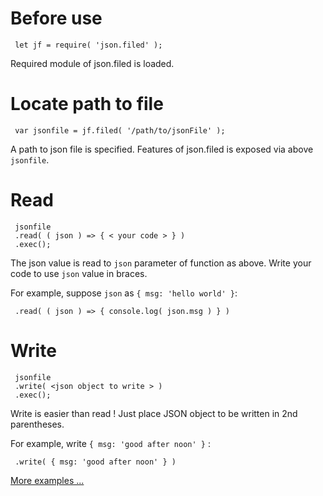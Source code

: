# Before use
     let jf = require( 'json.filed' );

Required module of json.filed is loaded.


# Locate path to file
     var jsonfile = jf.filed( '/path/to/jsonFile' );
   
A path to json file is specified.
Features of json.filed is exposed via above `jsonfile`.


# Read
     jsonfile
     .read( ( json ) => { < your code > } )
     .exec();

The json value is read to `json` parameter of function as above.
Write your code to use `json` value in braces.

For example, suppose `json` as `{ msg: 'hello world' }`:

     .read( ( json ) => { console.log( json.msg ) } )


# Write
     jsonfile
     .write( <json object to write > )
     .exec();

Write is easier than read !
Just place JSON object to be written in 2nd parentheses.

For example, write `{ msg: 'good after noon' }` :

     .write( { msg: 'good after noon' } )
 
[More examples ...](./examples.md)
